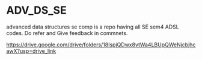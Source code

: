 # ADV_DS_SE
advanced data structures se comp is a repo having all SE sem4 ADSL codes.
Do refer and Give feedback in commnets.

https://drive.google.com/drive/folders/18IspjQDwx8vtWa4LBUpQWeNjcbjhcawX?usp=drive_link

